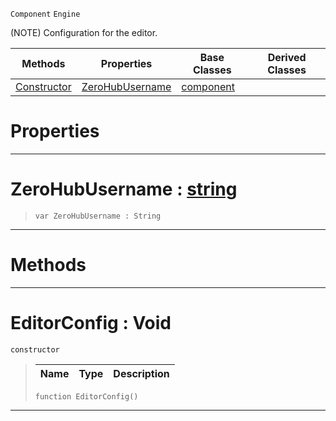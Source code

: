 `Component` `Engine`



(NOTE) Configuration for the editor.

|Methods|Properties|Base Classes|Derived Classes|
|---|---|---|---|
|[ Constructor](https://github.com/ZilchEngine/ZilchDocs/blob/master/code_reference/class_reference/editorconfig.markdown#editorconfig-void)|[ ZeroHubUsername](https://github.com/ZilchEngine/ZilchDocs/blob/master/code_reference/class_reference/editorconfig.markdown#zerohubusername-zero-eng)|[component](https://github.com/ZilchEngine/ZilchDocs/blob/master/code_reference/class_reference/component.markdown)| |


 #  Properties


---  
 #  ZeroHubUsername : [string](https://github.com/ZilchEngine/ZilchDocs/blob/master/code_reference/nada_base_types/string.markdown)

> 
> ``` lang=cpp, name=Nada
> var ZeroHubUsername : String


---  
 #  Methods


---  
 #  EditorConfig : Void

 `constructor`

> 
> |Name|Type|Description|
> |---|---|---|
> ``` lang=cpp, name=Nada
> function EditorConfig()
> ``` 


---  
 

 